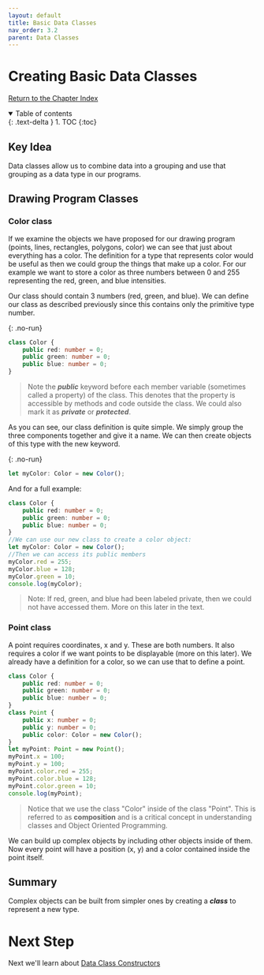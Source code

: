 ```yaml
---
layout: default
title: Basic Data Classes
nav_order: 3.2
parent: Data Classes
---
```


# Creating Basic Data Classes

[Return to the Chapter Index](index.md)

<details open markdown="block">
  <summary>
    Table of contents
  </summary>
  {: .text-delta }
1. TOC
{:toc}
</details>

## Key Idea

Data classes allow us to combine data into a grouping and use that grouping as a data type in our programs.

## Drawing Program Classes

### Color class

If we examine the objects we have proposed for our drawing program (points, lines, rectangles, polygons, color) we can see that just about everything has a color. The definition for a type that represents color would be useful as then we could group the things that make up a color. For our example we want to store a color as three numbers between 0 and 255 representing the red, green, and blue intensities.

Our class should contain 3 numbers (red, green, and blue). We can define our class as described previously since this contains only the primitive type number.

{: .no-run}

```typescript
class Color {
    public red: number = 0;
    public green: number = 0;
    public blue: number = 0;
}
```

> Note the **_public_** keyword before each member variable (sometimes called a property) of the class. This denotes that the property is accessible by methods and code outside the class. We could also mark it as **_private_** or **_protected_**.

As you can see, our class definition is quite simple. We simply group the three components together and give it a name. We can then create objects of this type with the new keyword.

{: .no-run}

```typescript
let myColor: Color = new Color();
```

And for a full example:

```typescript
class Color {
    public red: number = 0;
    public green: number = 0;
    public blue: number = 0;
}
//We can use our new class to create a color object:
let myColor: Color = new Color();
//Then we can access its public members
myColor.red = 255;
myColor.blue = 128;
myColor.green = 10;
console.log(myColor);
```

> Note: If red, green, and blue had been labeled private, then we could not have accessed them. More on this later in the text.

### Point class

A point requires coordinates, x and y. These are both numbers. It also requires a color if we want points to be displayable (more on this later). We already have a definition for a color, so we can use that to define a point.

```typescript
class Color {
    public red: number = 0;
    public green: number = 0;
    public blue: number = 0;
}
class Point {
    public x: number = 0;
    public y: number = 0;
    public color: Color = new Color();
}
let myPoint: Point = new Point();
myPoint.x = 100;
myPoint.y = 100;
myPoint.color.red = 255;
myPoint.color.blue = 128;
myPoint.color.green = 10;
console.log(myPoint);
```

> Notice that we use the class "Color" inside of the class "Point". This is referred to as **composition** and is a critical concept in understanding classes and Object Oriented Programming.

We can build up complex objects by including other objects inside of them. Now every point will have a position (x, y) and a color contained inside the point itself.

## Summary

Complex objects can be built from simpler ones by creating a **_class_** to represent a new type.

# Next Step

Next we'll learn about [Data Class Constructors](constructors.md)
